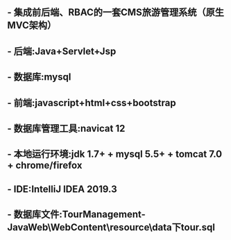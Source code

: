 ## - 集成前后端、RBAC的一套CMS旅游管理系统（原生MVC架构）<br>
## - 后端:Java+Servlet+Jsp<br>
## - 数据库:mysql <br>
## - 前端:javascript+html+css+bootstrap<br>
## - 数据库管理工具:navicat 12<br>
## - 本地运行环境:jdk 1.7+ + mysql 5.5+ + tomcat 7.0 + chrome/firefox<br>
## - IDE:IntelliJ IDEA 2019.3<br>
## - 数据库文件:TourManagement-JavaWeb\WebContent\resource\data下tour.sql<br>
